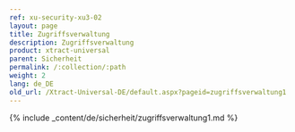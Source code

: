 ```yaml
---
ref: xu-security-xu3-02
layout: page
title: Zugriffsverwaltung
description: Zugriffsverwaltung
product: xtract-universal
parent: Sicherheit
permalink: /:collection/:path
weight: 2
lang: de_DE
old_url: /Xtract-Universal-DE/default.aspx?pageid=zugriffsverwaltung1
---
```

{% include _content/de/sicherheit/zugriffsverwaltung1.md %}
